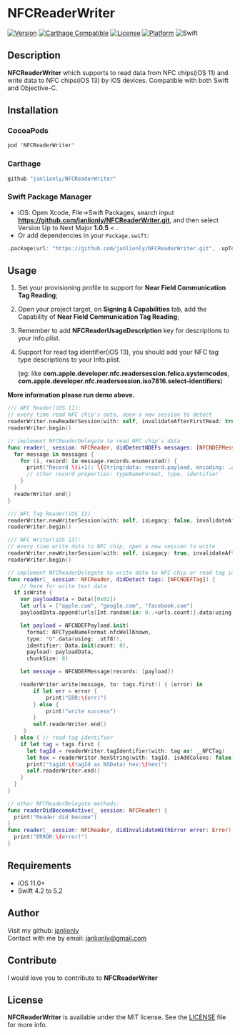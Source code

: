 # NFCReaderWriter
[![Version](https://img.shields.io/cocoapods/v/NFCReaderWriter.svg?style=flat)](https://cocoapods.org/pods/NFCReaderWriter)
[![Carthage Compatible](https://img.shields.io/badge/Carthage-compatible-4BC51D.svg?style=flat)](https://github.com/Carthage/Carthage)
[![License](https://img.shields.io/cocoapods/l/NFCReaderWriter.svg?style=flat)](https://github.com/janlionly/NFCReaderWriter/blob/master/LICENSE)
[![Platform](https://img.shields.io/cocoapods/p/NFCReaderWriter.svg?style=flat)](https://github.com/janlionly/NFCReaderWriter)
![Swift](https://img.shields.io/badge/%20in-swift%204.2-orange.svg)

## Description
**NFCReaderWriter** which supports to read data from NFC chips(iOS 11) and write data to NFC chips(iOS 13) by iOS devices. Compatible with both Swift and Objective-C.

## Installation
### CocoaPods
```swift
pod 'NFCReaderWriter'
```

### Carthage
```swift
github "janlionly/NFCReaderWriter"
```

### Swift Package Manager
- iOS: Open Xcode, File->Swift Packages, search input **https://github.com/janlionly/NFCReaderWriter.git**, and then select Version Up to Next Major **1.0.5** < .
- Or add dependencies in your `Package.swift`:
```swift
.package(url: "https://github.com/janlionly/NFCReaderWriter.git", .upToNextMajor(from: "1.0.5")),
```

## Usage
1. Set your provisioning profile to support for **Near Field Communication Tag Reading**;

2. Open your project target, on **Signing & Capabilities** tab, add the Capability of **Near Field Communication Tag Reading**;

3. Remember to add **NFCReaderUsageDescription** key for descriptions to your Info.plist.

4. Support for read tag identifier(iOS 13), you should add your NFC tag type descriptions to your Info.plist. 

   (eg: like **com.apple.developer.nfc.readersession.felica.systemcodes**, **com.apple.developer.nfc.readersession.iso7816.select-identifiers**)

**More information please run demo above.**

```swift
/// NFC Reader(iOS 11):
// every time read NFC chip's data, open a new session to detect
readerWriter.newReaderSession(with: self, invalidateAfterFirstRead: true, alertMessage: "Nearby NFC Card for read")
readerWriter.begin()

// implement NFCReaderDelegate to read NFC chip's data
func reader(_ session: NFCReader, didDetectNDEFs messages: [NFCNDEFMessage]) {
  for message in messages {
    for (i, record) in message.records.enumerated() {
      print("Record \(i+1): \(String(data: record.payload, encoding: .ascii))")
      // other record properties: typeNameFormat, type, identifier
    }
  }
  readerWriter.end()
}

/// NFC Tag Reader(iOS 13)
readerWriter.newWriterSession(with: self, isLegacy: false, invalidateAfterFirstRead: true, alertMessage: "Nearby NFC card for read tag identifier")
readerWriter.begin()

/// NFC Writer(iOS 13):
// every time write data to NFC chip, open a new session to write
readerWriter.newWriterSession(with: self, isLegacy: true, invalidateAfterFirstRead: true, alertMessage: "Nearby NFC Card for write")
readerWriter.begin()

// implement NFCReaderDelegate to write data to NFC chip or read tag identifier
func reader(_ session: NFCReader, didDetect tags: [NFCNDEFTag]) {
	// here for write test data
  if isWrite {
    var payloadData = Data([0x02])
    let urls = ["apple.com", "google.com", "facebook.com"]
    payloadData.append(urls[Int.random(in: 0..<urls.count)].data(using: .utf8)!)

    let payload = NFCNDEFPayload.init(
      format: NFCTypeNameFormat.nfcWellKnown,
      type: "U".data(using: .utf8)!,
      identifier: Data.init(count: 0),
      payload: payloadData,
      chunkSize: 0)

    let message = NFCNDEFMessage(records: [payload])

    readerWriter.write(message, to: tags.first!) { (error) in
        if let err = error {
            print("ERR:\(err)")
        } else {
            print("write success")
        }
        self.readerWriter.end()
     }
  } else { // read tag identifier
    if let tag = tags.first {
      let tagId = readerWriter.tagIdentifier(with: tag as! __NFCTag)
      let hex = readerWriter.hexString(with: tagId, isAddColons: false)
      print("tagid:\(tagId as NSData) hex:\(hex)")
      self.readerWriter.end()
    }
  }
}

// other NFCReaderDelegate methods:
func readerDidBecomeActive(_ session: NFCReader) {
  print("Reader did become")
}
func reader(_ session: NFCReader, didInvalidateWithError error: Error) {
  print("ERROR:\(error)")
}
```

## Requirements
- iOS 11.0+
- Swift 4.2 to 5.2

## Author
Visit my github: [janlionly](https://github.com/janlionly)<br>
Contact with me by email: janlionly@gmail.com

## Contribute
I would love you to contribute to **NFCReaderWriter**

## License
**NFCReaderWriter** is available under the MIT license. See the [LICENSE](https://github.com/janlionly/NFCReaderWriter/blob/master/LICENSE) file for more info.
